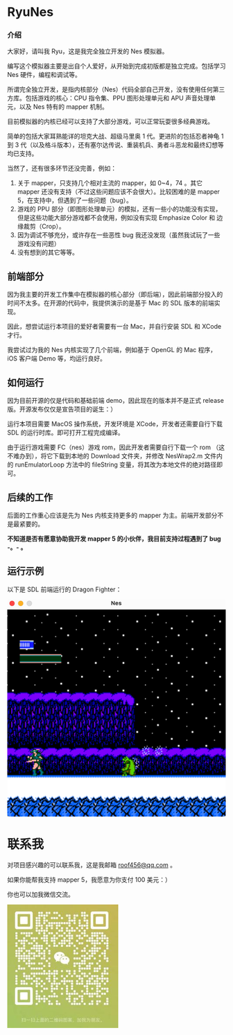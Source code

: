 # RyuNes

### 介绍

大家好，请叫我 Ryu，这是我完全独立开发的 Nes 模拟器。

编写这个模拟器主要是出自个人爱好，从开始到完成初版都是独立完成。包括学习 Nes 硬件，编程和调试等。

所谓完全独立开发，是指内核部分（Nes）代码全部自己开发，没有使用任何第三方库。包括游戏的核心：CPU 指令集、PPU 图形处理单元和 APU 声音处理单元，以及 Nes 特有的 mapper 机制。

目前模拟器的内核已经可以支持了大部分游戏，可以正常玩耍很多经典游戏。

简单的包括大家耳熟能详的坦克大战、超级马里奥 1 代。更进阶的包括忍者神龟 1 到 3 代（以及格斗版本），还有塞尔达传说、重装机兵、勇者斗恶龙和最终幻想等均已支持。

当然了，还有很多环节还没完善，例如：

1. 关于 mapper，只支持几个相对主流的 mapper，如 0~4，74 。其它 mapper 还没有支持（不过这些问题应该不会很大）。比较困难的是 mapper 5，在支持中，但遇到了一些问题（bug）。
2. 游戏的 PPU 部分（即图形处理单元）的模拟，还有一些小的功能没有实现，但是这些功能大部分游戏都不会使用，例如没有实现 Emphasize Color 和 边缘裁剪（Crop）。
3. 因为调试不够充分，或许存在一些恶性 bug 我还没发现（虽然我试玩了一些游戏没有问题）
4. 没有想到的其它等等。

## 前端部分

因为我主要的开发工作集中在模拟器的核心部分（即后端），因此前端部分投入的时间不太多。在开源的代码中，我提供演示的是基于 Mac 的 SDL 版本的前端实现。

因此，想尝试运行本项目的爱好者需要有一台 Mac，并自行安装 SDL 和 XCode 才行。

我尝试过为我的 Nes 内核实现了几个前端，例如基于 OpenGL 的 Mac 程序，iOS 客户端 Demo 等，均运行良好。


## 如何运行

因为目前开源的仅是代码和基础前端 demo，因此现在的版本并不是正式 release 版。开源发布仅仅是宣告项目的诞生：）

运行本项目需要 MacOS 操作系统，开发环境是 XCode，开发者还需要自行下载 SDL 的运行时库。即可打开工程完成编译。

由于运行游戏需要 FC（nes）游戏 rom，因此开发者需要自行下载一个 rom （这不难办到），将它下载到本地的 Download 文件夹，并修改 NesWrap2.m 文件内的 runEmulatorLoop 方法中的 fileString 变量，将其改为本地文件的绝对路径即可。

## 后续的工作

后面的工作重心应该是先为 Nes 内核支持更多的 mapper 为主。前端开发部分不是最紧要的。

**不知道是否有愿意协助我开发 mapper 5 的小伙伴，我目前支持过程遇到了 bug -。- 。**

## 运行示例

以下是 SDL 前端运行的 Dragon Fighter：

![Dragon Fighter](https://github.com/RyuNesC/RyuNes/blob/main/ryu-nes/DemoAssets/demo001.png)

# 联系我

对项目感兴趣的可以联系我，这是我邮箱 roof456@qq.com 。

如果你能帮我支持 mapper 5，我愿意为你支付 100 美元：）

你也可以加我微信交流。

![My Wechat](https://github.com/RyuNesC/RyuNes/blob/main/ryu-nes/DemoAssets/wechat.jpg)
